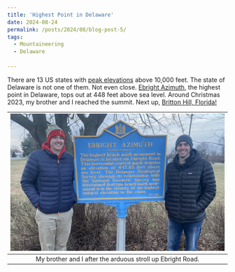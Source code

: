 ```yaml
---
title: 'Highest Point in Delaware'
date: 2024-08-24
permalink: /posts/2024/08/blog-post-5/
tags:
  - Mountaineering
  - Delaware

---
```


There are 13 US states with [peak elevations](https://en.wikipedia.org/wiki/List_of_U.S._states_and_territories_by_elevation) above 10,000 feet.
The state of Delaware is not one of them.
Not even close. [Ebright Azimuth](https://en.wikipedia.org/wiki/Ebright_Azimuth), 
the highest point in Delaware, tops out at 448 feet above sea level.
Around Christmas 2023, my brother and I reached the summit.
Next up, [Britton Hill, Florida!](https://en.wikipedia.org/wiki/Britton_Hill)   

| ![alt text](/images/azimuth.jpg "Two Intrepid Mountaineers") |
| :--: |
| My brother and I after the arduous stroll up Ebright Road. |

